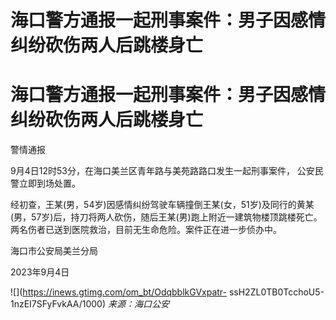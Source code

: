 # 海口警方通报一起刑事案件：男子因感情纠纷砍伤两人后跳楼身亡

# 海口警方通报一起刑事案件：男子因感情纠纷砍伤两人后跳楼身亡

警情通报

9月4日12时53分，在海口美兰区青年路与美苑路路口发生一起刑事案件， 公安民警立即到场处置。

经初查，王某(男，54岁)因感情纠纷驾驶车辆撞倒王某(女，51岁)及同行的黄某(男，57岁)后，持刀将两人砍伤，随后王某(男)跑上附近一建筑物楼顶跳楼死亡。两名伤者已送到医院救治，目前无生命危险。案件正在进一步侦办中。

海口市公安局美兰分局

2023年9月4日

![](https://inews.gtimg.com/om_bt/OdqbblkGVxpatr-
ssH2ZL0TB0TcchoU5-1nzEI7SFyFvkAA/1000) _来源：海口公安_


